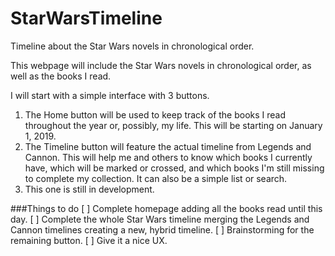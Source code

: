 # StarWarsTimeline
Timeline about the Star Wars novels in chronological order.<br>

This webpage will include the Star Wars novels in chronological order, as well as the books I read.<br>

I will start with a simple interface with 3 buttons.<br>
1. The Home button will be used to keep track of the books I read throughout the year or, possibly, my life. This will be starting on January 1, 2019.
2. The Timeline button will feature the actual timeline from Legends and Cannon. This will help me and others to know which books I currently have, which will be marked or crossed, and which books I'm still missing to complete my collection. It can also be a simple list or search.
3. This one is still in development.

###Things to do
[ ] Complete homepage adding all the books read until this day.
[ ] Complete the whole Star Wars timeline merging the Legends and Cannon timelines creating a new, hybrid timeline.
[ ] Brainstorming for the remaining button.
[ ] Give it a nice UX.